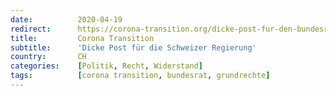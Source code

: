 ```yaml
---
date:          2020-04-19
redirect:      https://corona-transition.org/dicke-post-fur-den-bundesrat
title:         Corona Transition
subtitle:      'Dicke Post für die Schweizer Regierung'
country:       CH
categories:    [Politik, Recht, Widerstand]
tags:          [corona transition, bundesrat, grundrechte]
---
```

